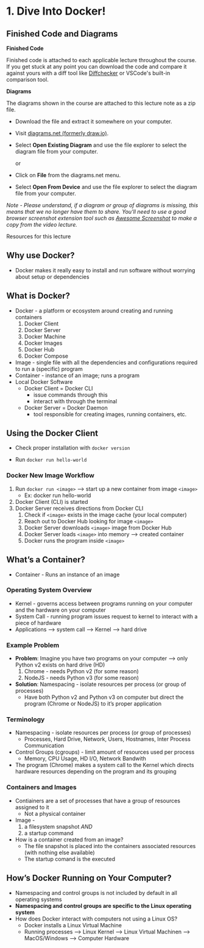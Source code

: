 # 1. Dive Into Docker!

## **Finished Code and Diagrams**

**Finished Code**

Finished code is attached to each applicable lecture throughout the course. If you get stuck at any point you can download the code and compare it against yours with a diff tool like [Diffchecker](https://www.diffchecker.com/) or VSCode's built-in comparison tool.

**Diagrams**

The diagrams shown in the course are attached to this lecture note as a zip file.

- Download the file and extract it somewhere on your computer.
- Visit [diagrams.net (formerly draw.io)](https://www.diagrams.net/).
- Select **Open Existing Diagram** and use the file explorer to select the diagram file from your computer.
    
    or
    
- Click on **File** from the diagrams.net menu.
- Select **Open From Device** and use the file explorer to select the diagram file from your computer.

*Note - Please understand, if a diagram or group of diagrams is missing, this means that we no longer have them to share. You'll need to use a good browser screenshot extension tool such as [Awesome Screenshot](https://www.awesomescreenshot.com/) to make a copy from the video lecture.*

Resources for this lecture

## Why use Docker?

- Docker makes it really easy to install and run software without worrying about setup or dependencies

## What is Docker?

- Docker - a platform or ecosystem around creating and running containers
    1. Docker Client 
    2. Docker Server
    3. Docker Machine
    4. Docker Images
    5. Docker Hub
    6. Docker Compose
- Image - single file with all the dependencies and configurations required to run a (specific) program
- Container - instance of an image; runs a program
- Local Docker Software
    - Docker Client = Docker CLI
        - issue commands through this
        - interact with through the terminal
    - Docker Server = Docker Daemon
        - tool responsible for creating images, running containers, etc.
        

## Using the Docker Client

- Check proper installation with `docker version`
        
- Run `docker run hello-world`

### Docker New Image Workflow

1. Run `docker run <image>` —> start up a new container from image `<image>`
    - Ex: docker run hello-world
2. Docker Client (CLI) is started
3. Docker Server receives directions from Docker CLI
    1. Check if `<image>` exists in the image cache (your local computer)
    2. Reach out to Docker Hub looking for image `<image>`
    3. Docker Server downloads `<image>` image from Docker Hub
    4. Docker Server loads `<image>` into memory —> created container 
    5. Docker runs the program inside `<image>`

## What’s a Container?

- Container - Runs an instance of an image

### Operating System Overview

- Kernel - governs access between programs running on your computer and the hardware on your computer
- System Call - running program issues request to kernel to interact with a piece of hardware
- Applications —> system call —> Kernel —> hard drive

### Example Problem

- **Problem**: Imagine you have two programs on your computer —> only Python v2 exists on hard drive (HD)
    1. Chrome - needs Python v2 (for some reason)
    2. NodeJS - needs Python v3 (for some reason)
- **Solution**: Namespacing - isolate resources per process (or group of processes)
    - Have both Python v2 and Python v3 on computer but direct the program (Chrome or NodeJS) to it’s proper application

### Terminology

- Namespacing - isolate resources per process (or group of processes)
    - Processes, Hard Drive, Network, Users, Hostnames, Inter Process Communication
- Control Groups (cgroups) - limit amount of resources used per process
    - Memory, CPU Usage, HD I/O, Network Bandwith
- The program (Chrome) makes a system call to the Kernel which directs hardware resources depending on the program and its grouping

### Containers and Images

- Contiainers are a set of processes that have a group of resources assigned to it
    - Not a physical container
- Image -
    1. a filesystem snapshot *AND*
    2. a startup command
- How is a container created from an image?
    - The file snapshot is placed into the containers associated resources (with nothing else available)
    - The startup comand is the executed
    

## How’s Docker Running on Your Computer?

- Namespacing and control groups is not included by default in all operating systems
- **Namespacing and control groups are specific to the Linux operating system**
- How does Docker interact with computers not using a Linux OS?
    - Docker installs a Linux Virtual Machine
    - Running processes —> Linux Kernel —> Linux Virtual Machinen —> MacOS/Windows —> Computer Hardware
